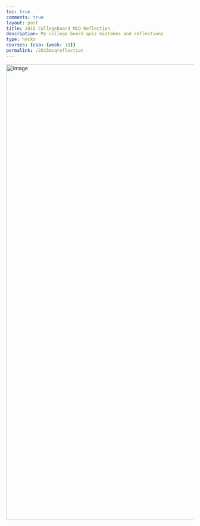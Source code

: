 ```yaml
---
toc: true
comments: true
layout: post
title: 2015 Collegeboard MCQ Reflection
description: My college board quiz mistakes and reflections
type: hacks
courses: {csa: {week: 18}}
permalink: /2015mcqreflection
---
```


<img width="1224" alt="image" src="https://github.com/nighthawkcoders/teacher_portfolio/assets/91163802/5db371cf-1d9f-44c7-adf1-d677a632398a">